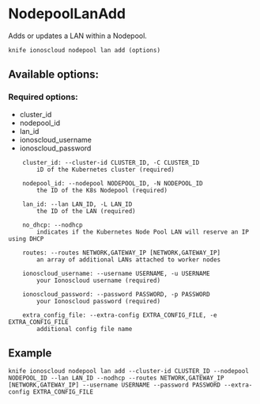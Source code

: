 # NodepoolLanAdd

Adds or updates a LAN within a Nodepool.

```text
knife ionoscloud nodepool lan add (options)
```

## Available options:

### Required options:

* cluster\_id
* nodepool\_id
* lan\_id
* ionoscloud\_username
* ionoscloud\_password

```text
    cluster_id: --cluster-id CLUSTER_ID, -C CLUSTER_ID
        iD of the Kubernetes cluster (required)

    nodepool_id: --nodepool NODEPOOL_ID, -N NODEPOOL_ID
        the ID of the K8s Nodepool (required)

    lan_id: --lan LAN_ID, -L LAN_ID
        the ID of the LAN (required)

    no_dhcp: --nodhcp
        indicates if the Kubernetes Node Pool LAN will reserve an IP using DHCP

    routes: --routes NETWORK,GATEWAY_IP [NETWORK,GATEWAY_IP]
        an array of additional LANs attached to worker nodes

    ionoscloud_username: --username USERNAME, -u USERNAME
        your Ionoscloud username (required)

    ionoscloud_password: --password PASSWORD, -p PASSWORD
        your Ionoscloud password (required)

    extra_config_file: --extra-config EXTRA_CONFIG_FILE, -e EXTRA_CONFIG_FILE
        additional config file name

```
## Example

```text
knife ionoscloud nodepool lan add --cluster-id CLUSTER_ID --nodepool NODEPOOL_ID --lan LAN_ID --nodhcp --routes NETWORK,GATEWAY_IP [NETWORK,GATEWAY_IP] --username USERNAME --password PASSWORD --extra-config EXTRA_CONFIG_FILE
```
